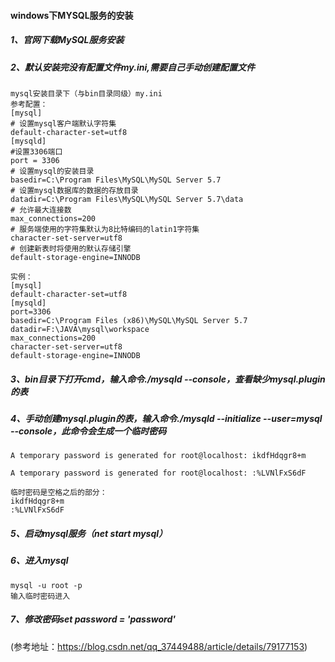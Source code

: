 ####  windows下MYSQL服务的安装
##### 1、官网下载MySQL服务安装
##### 2、默认安装完没有配置文件my.ini,需要自己手动创建配置文件
```
mysql安装目录下（与bin目录同级）my.ini
参考配置：
[mysql]
# 设置mysql客户端默认字符集
default-character-set=utf8 
[mysqld]
#设置3306端口
port = 3306 
# 设置mysql的安装目录
basedir=C:\Program Files\MySQL\MySQL Server 5.7
# 设置mysql数据库的数据的存放目录
datadir=C:\Program Files\MySQL\MySQL Server 5.7\data
# 允许最大连接数
max_connections=200
# 服务端使用的字符集默认为8比特编码的latin1字符集
character-set-server=utf8
# 创建新表时将使用的默认存储引擎
default-storage-engine=INNODB

实例：
[mysql]
default-character-set=utf8
[mysqld]
port=3306
basedir=C:\Program Files (x86)\MySQL\MySQL Server 5.7
datadir=F:\JAVA\mysql\workspace
max_connections=200
character-set-server=utf8
default-storage-engine=INNODB

``` 

##### 3、bin目录下打开cmd，输入命令./mysqld --console，查看缺少mysql.plugin的表
##### 4、手动创建mysql.plugin的表，输入命令./mysqld --initialize --user=mysql --console，此命令会生成一个临时密码
```
A temporary password is generated for root@localhost: ikdfHdqgr8+m

A temporary password is generated for root@localhost: :%LVNlFxS6dF

临时密码是空格之后的部分：
ikdfHdqgr8+m
:%LVNlFxS6dF

```
##### 5、启动mysql服务（net start mysql）
##### 6、进入mysql
```
mysql -u root -p
输入临时密码进入
```
##### 7、修改密码set password = 'password'

(参考地址：https://blog.csdn.net/qq_37449488/article/details/79177153)